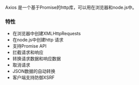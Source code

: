 Axios 是一个基于Promise的http库，可以用在浏览器和node.js中。

### 特性
* 在浏览器中创建XMLHttpRequests
* 在node.js中创建http 请求
* 支持Promise API
* 拦截请求和响应
* 转换请求数据和响应数据
* 取消请求
* JSON数据的自动转换
* 客户端支持防御XSRF